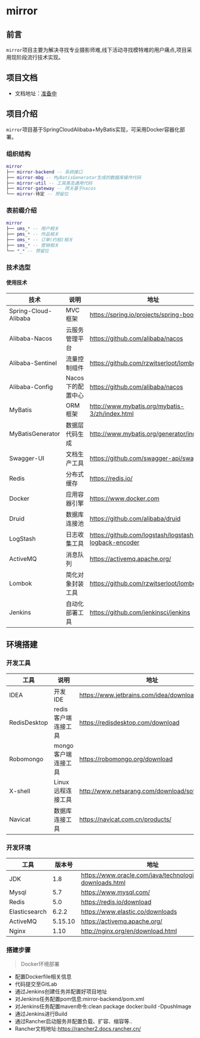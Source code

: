 # mirror

## 前言

`mirror`项目主要为解决寻找专业摄影师难,线下活动寻找模特难的用户痛点,项目采用现阶段流行技术实现。

## 项目文档

- 文档地址：[准备中](http://)

## 项目介绍

`mirror`项目基于SpringCloudAlibaba+MyBatis实现，可采用Docker容器化部署。

### 组织结构

``` lua
mirror
├── mirror-backend -- 系统接口
├── mirror-mbg -- MyBatisGenerator生成的数据库操作代码
├── mirror-util -- 工具类及通用代码
├── mirror-gateway -- 网关基于nacos
└── mirror-待定 -- 预留位
```
### 表前缀介绍

``` lua
mirror
├── ums_* -- 用户相关
├── pms_* -- 作品相关
├── oms_* -- 订单(约拍)相关
├── sms_* -- 营销相关
└── *_* -- 预留位
```

### 技术选型

#### 使用技术

| 技术                  | 说明                | 地址                                                 |
| -------------------- | ------------------- | --------------------------------------------------- |
| Spring-Cloud-Alibaba | MVC框架            | https://spring.io/projects/spring-boot               |
| Alibaba-Nacos        | 云服务管理平台       | https://github.com/alibaba/nacos                     |
| Alibaba-Sentinel     | 流量控制组件        | https://github.com/rzwitserloot/lombok               |
| Alibaba-Config       | Nacos下的配置中心    | https://github.com/alibaba/nacos                     |
| MyBatis              | ORM框架             | http://www.mybatis.org/mybatis-3/zh/index.html       |
| MyBatisGenerator     | 数据层代码生成      | http://www.mybatis.org/generator/index.html           |
| Swagger-UI           | 文档生产工具        | https://github.com/swagger-api/swagger-ui            |
| Redis                | 分布式缓存          | https://redis.io/                                    |
| Docker               | 应用容器引擎        | https://www.docker.com                               |
| Druid                | 数据库连接池        | https://github.com/alibaba/druid                     |
| LogStash             | 日志收集工具        | https://github.com/logstash/logstash-logback-encoder |
| ActiveMQ             | 消息队列            | https://activemq.apache.org/                         |
| Lombok               | 简化对象封装工具    | https://github.com/rzwitserloot/lombok               |
| Jenkins              | 自动化部署工具      | https://github.com/jenkinsci/jenkins                 |


## 环境搭建

### 开发工具

| 工具           | 说明                | 地址                                            |
| ------------- | ------------------- | ----------------------------------------------- |
| IDEA          | 开发IDE             | https://www.jetbrains.com/idea/download         |
| RedisDesktop  | redis客户端连接工具 | https://redisdesktop.com/download               |
| Robomongo     | mongo客户端连接工具 | https://robomongo.org/download                  |
| X-shell       | Linux远程连接工具   | http://www.netsarang.com/download/software.html |
| Navicat       | 数据库连接工具      | https://navicat.com.cn/products/             |

### 开发环境

| 工具           | 版本号  | 地址                                                         |
| ------------- | ------ | ------------------------------------------------------------ |
| JDK           | 1.8    | https://www.oracle.com/java/technologies/javase-downloads.html |
| Mysql         | 5.7    | https://www.mysql.com/                                       |
| Redis         | 5.0    | https://redis.io/download                                    |
| Elasticsearch | 6.2.2  | https://www.elastic.co/downloads                             |
| ActiveMQ      | 5.15.10 | https://activemq.apache.org/                                 |
| Nginx         | 1.10   | http://nginx.org/en/download.html                            |

### 搭建步骤

> Docker环境部署
- 配置Dockerfile相关信息
- 代码提交至GitLab 
- 通过Jenkins创建任务并配置好项目地址
- 对Jenkins任务配置pom信息:mirror-backend/pom.xml
- 对Jenkins任务配置maven命令:clean package docker:build -DpushImage
- 通过Jenkins进行Build
- 通过Rancher启动服务并配置负载、扩容、缩容等..
- Rancher文档地址:https://rancher2.docs.rancher.cn/